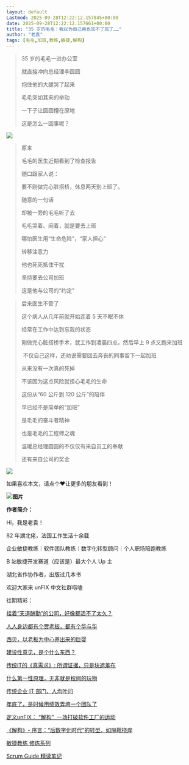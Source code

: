 ```yaml
---
layout: default
Lastmod: 2025-09-28T12:22:12.157845+00:00
date: 2025-09-28T12:22:12.157661+00:00
title: "35 岁的毛毛：我以为自己再也加不了班了……"
author: "老袁"
tags: [毛毛,加班,教练,敏捷,解构]
---
```


> 35 岁的毛毛一进办公室
> 
> 就直接冲向总经理李圆圆
> 
> 抱住他的大腿哭了起来
> 
> 毛毛突如其来的举动
> 
> 一下子让圆圆懵在原地
> 
> 这是怎么一回事呢？

![](https://images.weserv.nl/?url=https%3A//mmbiz.qpic.cn/mmbiz_jpg/7BXK0pCial7RMdNfiavJwWiaebiaW0DvwRn97EKJx73tz8wlITTiabvOxl7tFN7Ws2tOCBZF1RlGU7otbhXaqjuOr0A/640%3Fwx_fmt%3Djpeg)

> 原来
> 
> 毛毛的医生近期看到了检查报告
> 
> 随口跟家人说：
> 
> 要不刚做完心脏搭桥，休息两天别上班了。
> 
> 随意的一句话
> 
> 却被一旁的毛毛听了去
> 
> 毛毛哭着、闹着，就是要去上班
> 
> 哪怕医生用“生命危险”，“家人担心”
> 
> 转移注意力
> 
> 他也死死抵住干扰
> 
> 坚持要去公司加班
> 
> 这是他与公司的“约定”

> 后来医生不管了
> 
> 这个病人从几年前就开始连着 5 天不眠不休
> 
> 经常在工作中达到忘我的状态
> 
> 刚做完心脏搭桥手术，就工作到凌晨四点，然后早上 9 点又跑来加班
> 
>  不仅自己这样，还劝说需要回去奔丧的同事留下一起加班
> 
> 从来没有一次真的死掉
> 
> 不该因为这点风险就担心毛毛的生命
> 
> 这份从“60 公斤到 120 公斤”的陪伴
> 
> 早已经不是简单的“加班”
> 
> 是毛毛的奋斗者精神
> 
> 也是毛毛的工程师之魂
> 
> 温暖总经理圆圆的不仅仅有来自员工的奉献
> 
> 还有来自公司的奖金

![](https://images.weserv.nl/?url=https%3A//mmbiz.qpic.cn/mmbiz_jpg/7BXK0pCial7RMdNfiavJwWiaebiaW0DvwRn9KhhwMUsIUUptIueBFpp9OUcPmJyMdibiamroTPBXEJnf85phwbJFibIew/640%3Fwx_fmt%3Djpeg)

如果喜欢本文，请点个❤让更多的朋友看到！

**![图片](https://images.weserv.nl/?url=https%3A//mmbiz.qpic.cn/mmbiz_gif/7BXK0pCial7Q0crH2mF4qsuBAvNoVXIlqxhUJZx7GuoRERe4ZcAHKYMNnm0E0ibpf98xsiaaicWU9Z89pgLav39Jibw/640%3Fwx_fmt%3Dgif%26wxfrom%3D5%26wx_lazy%3D1%26tp%3Dwebp%23imgIndex%3D6)**

**作者简介：**

Hi，我是老袁！

82 年湖北佬，法国工作生活十余载

企业敏捷教练｜软件团队教练｜数字化转型顾问｜个人职场陪跑教练

B 站敏捷开发赛道（应该是）最大个人 Up 主

湖北省作协作者，出版过几本书

欢迎大家来 unFIX 中文社群唠嗑

  

往期精彩：

[挂着“天道酬勤”的公司，好像都活不了太久？](https://mp.weixin.qq.com/s?__biz=Mzg2NDY3Njk2OQ==&mid=2247484939&idx=1&sn=a5278ce98b20db1f5d3c8c29d0c10887&scene=21#wechat_redirect)

[人人身边都有个贾老板，都有个华与华](https://mp.weixin.qq.com/s?__biz=Mzg2NDY3Njk2OQ==&mid=2247484921&idx=1&sn=ee51bf83d449aa9eb4bdf31873952878&scene=21#wechat_redirect)

[西贝，以老板为中心养出来的巨婴](https://mp.weixin.qq.com/s?__biz=Mzg2NDY3Njk2OQ==&mid=2247484915&idx=1&sn=b52ec0d5abfaf3d6260e22c5e94f9ec4&scene=21#wechat_redirect)

[建设性意见，是个什么东西？](https://mp.weixin.qq.com/s?__biz=Mzg2NDY3Njk2OQ==&mid=2247484910&idx=1&sn=af7f7af4c0c24fb6dd825a5725ca7826&scene=21#wechat_redirect)

[传统IT的《真需求》: 所谓证据，只是块遮羞布](https://mp.weixin.qq.com/s?__biz=Mzg2NDY3Njk2OQ==&mid=2247484896&idx=1&sn=768b4b667648097854969faa5229afad&scene=21#wechat_redirect)

[什么第一性原理，无非就是权阀的玩物](https://mp.weixin.qq.com/s?__biz=Mzg2NDY3Njk2OQ==&mid=2247484692&idx=1&sn=f06d4f9fa9a2f6ca394c65871a963fec&scene=21#wechat_redirect)

[传统企业 IT 部门，人均叶问](https://mp.weixin.qq.com/s?__biz=Mzg2NDY3Njk2OQ==&mid=2247484477&idx=1&sn=5342c3d0fb73e15f7487957310e7372a&scene=21#wechat_redirect)

[年底了，是时候用绩效弄垮一个团队了](https://mp.weixin.qq.com/s?__biz=Mzg2NDY3Njk2OQ==&mid=2247484448&idx=1&sn=a3e01f695e66d0d981fd8ea6051b5e55&scene=21#wechat_redirect)

[定义unFIX： “解构”  一场打破软件工厂的运动](https://mp.weixin.qq.com/s?__biz=Mzg2NDY3Njk2OQ==&mid=2247484050&idx=1&sn=fddb4dd194cb0f5fe818f755cb662284&scene=21#wechat_redirect)

[《解构》- 序言：“后数字化时代”的转型，如隔靴挠痒](https://mp.weixin.qq.com/s?__biz=Mzg2NDY3Njk2OQ==&mid=2247484156&idx=1&sn=6ba8f79ca2655fa680bbc962e8cecc43&scene=21#wechat_redirect)

[敏捷教练 修炼系列](https://mp.weixin.qq.com/s?__biz=Mzg2NDY3Njk2OQ==&mid=2247483704&idx=1&sn=01ce7e4289443c3c4c8a15763ef130a0&scene=21#wechat_redirect)

[Scrum Guide 精读笔记](https://mp.weixin.qq.com/s?__biz=Mzg2NDY3Njk2OQ==&mid=2247483836&idx=1&sn=63fd86f07ddb01d81f70c3e848b133ee&scene=21#wechat_redirect)

